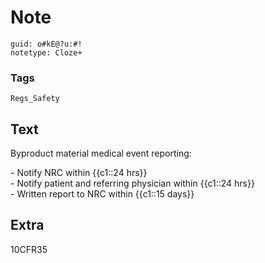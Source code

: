 # Note
```
guid: o#kE@?u:#!
notetype: Cloze+
```

### Tags
```
Regs_Safety
```

## Text
Byproduct material medical event reporting:<div>- Notify NRC within {{c1::24 hrs}}</div><div>- Notify patient and referring physician within {{c1::24 hrs}}</div><div>- Written report to NRC within {{c1::15 days}}</div>

## Extra
10CFR35
